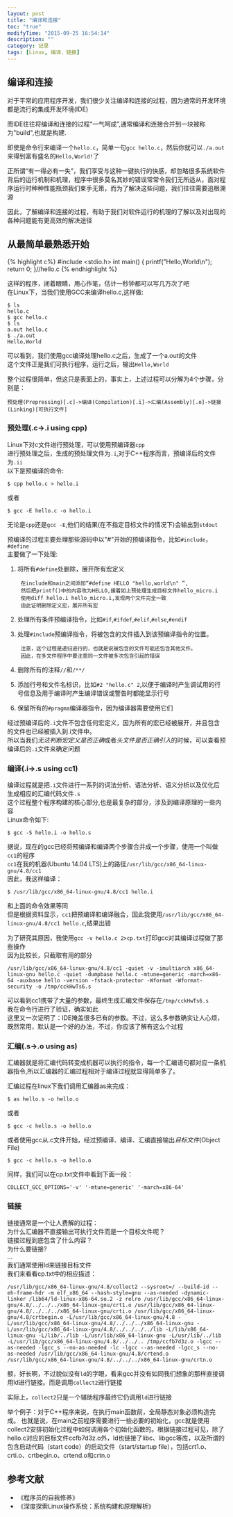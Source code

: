 ```yaml
---
layout: post
title: "编译和连接"
toc: "true"
modifyTime: "2015-09-25 16:54:14"
description: ""
category: 记录
tags: [Linux, 编译，链接]
---
```

## 编译和连接  
对于平常的应用程序开发，我们很少关注编译和连接的过程，因为通常的开发环境都是流行的集成开发环境(IDE)  

而IDE往往将编译和连接的过程“一气呵成”,通常编译和连接合并到一块被称为"build",也就是构建.  

即使是命令行来编译一个`hello.c`，简单一句`gcc hello.c`，然后你就可以`./a.out`来得到富有盛名的`Hello,World!`了  

正所谓“有一得必有一失”，我们享受与这种一键执行的快感，却忽略很多系统软件背后的运行机制和机理，程序中很多莫名其妙的错误常常令我们无所适从，面对程序运行时种种性能瓶颈我们束手无策，而为了解决这些问题，我们往往需要追根溯源  

因此，了解编译和连接的过程，有助于我们对软件运行的机理的了解以及对出现的各种问题能有更高效的解决途径 


## 从最简单最熟悉开始

{% highlight c%}
#include <stdio.h>
int main()
{
	printf("Hello,World\n");
	return 0;
}//hello.c
{% endhighlight %}

这样的程序，闭着眼睛，用心作笔，估计一秒钟都可以写几万次了吧  
在Linux下，当我们使用GCC来编译hello.c,这样做:  

	$ ls 
	hello.c
	$ gcc hello.c
	$ ls
	a.out hello.c
	$ ./a.out
	Hello,World

可以看到，我们使用gcc编译处理hello.c之后，生成了一个a.out的文件  
这个文件正是我们可执行程序，运行之后，输出`Hello,World`

整个过程很简单，但这只是表面上的，事实上，上述过程可以分解为4个步骤，分别是：  

	预处理(Prepressing)[.c]->编译(Compilation)[.i]->汇编(Assembly)[.o]->链接(Linking)[可执行文件]


### 预处理(.c->.i using cpp)  
Linux下对c文件进行预处理，可以使用预编译器`cpp`  
进行预处理之后，生成的预处理文件为`.i`,对于C++程序而言，预编译后的文件为`.ii`  
以下是预编译的命令:  

	$ cpp hello.c > hello.i  

或者  

	$ gcc -E hello.c -o hello.i  

无论是`cpp`还是`gcc -E`,他们的结果(在不指定目标文件的情况下)会输出到`stdout`  

预编译的过程主要处理那些源码中以"#"开始的预编译指令，比如`#include`，`#define`  
主要做了一下处理:  

1. 将所有`#define`处删除，展开所有宏定义  
	
		在include和main之间添加“#define HELLO "hello,world\n" ”,
		然后把printf()中的内容改为HELLO,接着如上预处理生成目标文件hello_micro.i
		使用diff hello.i hello_micro.i,发现两个文件完全一致 
		由此证明删除定义宏，展开所有宏  

2. 处理所有条件预编译指令，比如`#if`,`#ifdef`,`#elif`,`#else`,`#endif`  

3. 处理`#include`预编译指令，将被包含的文件插入到该预编译指令的位置。  

		注意，这个过程是递归进行的，也就是说被包含的文件可能还包含其他文件。
		因此，在多文件程序中要注意同一文件被多次包含引起的错误  
 
4. 删除所有的注释`//`和`/**/`  
5. 添加行号和文件名标识，比如`#2 "hello.c" 2`,以便于编译时产生调试用的行号信息及用于编译时产生编译错误或警告时都能显示行号  
6. 保留所有的`#pragma`编译器指令，因为编译器需要使用它们  

经过预编译后的`.i`文件不包含任何宏定义，因为所有的宏已经被展开，并且包含的文件也已经被插入到.i文件中。  
所以当我们*无法判断宏定义是否正确*或者*头文件是否正确引入*的时候，可以查看预编译后的`.i`文件来确定问题  

### 编译(.i->.s using cc1)
编译过程就是把`.i`文件进行一系列的词法分析、语法分析、语义分析以及优化后生成相应的汇编代码文件`.s`  
这个过程整个程序构建的核心部分,也是最复杂的部分，涉及到编译原理的一些内容  
Linux命令如下:  

	$ gcc -S hello.i -o hello.s  

据说，现在的gcc已经将预编译和编译两个步骤合并成一个步骤，使用一个叫做`cc1`的程序  
`cc1`在我的机器(Ubuntu 14.04 LTS)上的路径`/usr/lib/gcc/x86_64-linux-gnu/4.8/cc1`   
因此，我这样编译：  

	$ /usr/lib/gcc/x86_64-linux-gnu/4.8/cc1 hello.i

和上面的命令效果等同  
但是根据资料显示，`cc1`把预编译和编译融合，因此我使用`/usr/lib/gcc/x86_64-linux-gnu/4.8/cc1 hello.c`,结果出错  

为了研究其原因，我使用`gcc -v hello.c 2>cp.txt`打印gcc对其编译过程做了那些操作  
因为比较长，只截取有用的部分  

	/usr/lib/gcc/x86_64-linux-gnu/4.8/cc1 -quiet -v -imultiarch x86_64-linux-gnu hello.c -quiet -dumpbase hello.c -mtune=generic -march=x86-64 -auxbase hello -version -fstack-protector -Wformat -Wformat-security -o /tmp/cckHwTs6.s

可以看到cc1携带了大量的参数，最终生成汇编文件保存在`/tmp/cckHwTs6.s`  
我在命令行进行了验证，确实如此  
这里又一次证明了：IDE掩盖很多已有的参数。不过，这么多参数确实让人心烦，既然常用，默认是一个好的办法，不过，你应该了解有这么个过程  

### 汇编(.s->.o using as)
汇编器就是将汇编代码转变成机器可以执行的指令，每一个汇编语句都对应一条机器指令,所以汇编器的汇编过程相对于编译过程就显得简单多了。  

汇编过程在linux下我们调用汇编器as来完成：  

	$ as hello.s -o hello.o  

或者  

	$ gcc -c hello.s -o hello.o  

或者使用gcc从.c文件开始，经过预编译、编译、汇编直接输出*目标文件*(Object File)  

	$ gcc -c hello.s -o hello.o

同样，我们可以在cp.txt文件中看到下面一段：  

	COLLECT_GCC_OPTIONS='-v' '-mtune=generic' '-march=x86-64'

### 链接  
链接通常是一个让人费解的过程：  
为什么汇编器不直接输出可执行文件而是一个目标文件呢？  
链接过程到底包含了什么内容？  
为什么要链接?  
...  
我们通常使用ld来链接目标文件  
我们来看看cp.txt中的相应描述：  

	/usr/lib/gcc/x86_64-linux-gnu/4.8/collect2 --sysroot=/ --build-id --eh-frame-hdr -m elf_x86_64 --hash-style=gnu --as-needed -dynamic-linker /lib64/ld-linux-x86-64.so.2 -z relro /usr/lib/gcc/x86_64-linux-gnu/4.8/../../../x86_64-linux-gnu/crt1.o /usr/lib/gcc/x86_64-linux-gnu/4.8/../../../x86_64-linux-gnu/crti.o /usr/lib/gcc/x86_64-linux-gnu/4.8/crtbegin.o -L/usr/lib/gcc/x86_64-linux-gnu/4.8 -L/usr/lib/gcc/x86_64-linux-gnu/4.8/../../../x86_64-linux-gnu -L/usr/lib/gcc/x86_64-linux-gnu/4.8/../../../../lib -L/lib/x86_64-linux-gnu -L/lib/../lib -L/usr/lib/x86_64-linux-gnu -L/usr/lib/../lib -L/usr/lib/gcc/x86_64-linux-gnu/4.8/../../.. /tmp/ccfb7d3z.o -lgcc --as-needed -lgcc_s --no-as-needed -lc -lgcc --as-needed -lgcc_s --no-as-needed /usr/lib/gcc/x86_64-linux-gnu/4.8/crtend.o /usr/lib/gcc/x86_64-linux-gnu/4.8/../../../x86_64-linux-gnu/crtn.o

额，好长啊，不过貌似没有`ld`的字眼，看来gcc并没有如同我们想象的那样直接调用ld进行链接。而是调用`collect2`进行链接  

实际上，`collect2`只是一个辅助程序最终它仍调用`ld`进行链接  

举个例子：对于C++程序来说，在执行main函数前，全局静态对象必须构造完成。
也就是说，在main之前程序需要进行一些必要的初始化，gcc就是使用collect2安排初始化过程中如何调用各个初始化函数的。根据链接过程可见，除了hello.c对应的目标文件ccfb7d3z.o外，ld也链接了libc、libgcc等库，以及所谓的包含启动代码（start code）的启动文件（start/startup file），包括crt1.o、crti.o、crtbegin.o、crtend.o和crtn.o


## 参考文献  
* 《程序员的自我修养》  
* 《深度探索Linux操作系统：系统构建和原理解析》  

